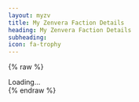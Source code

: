 ```yaml
---
layout: myzv
title: My Zenvera Faction Details
heading: My Zenvera Faction Details
subheading:
icon: fa-trophy
---
```

{% raw %}
<div id="details">Loading...</div>
<script src="js/purl.js"></script>
<script>
    $(document).ready( function() {
        var id = $.url().param('id');
        $.get('https://myzv.herokuapp.com/view-faction.php?id=' + id, function( data ) { $( '#details' ).html( data ); });
    });
</script>
{% endraw %}